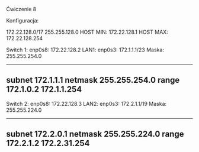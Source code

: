 Ćwiczenie 8

Konfiguracja:

172.22.128.0/17
255.255.128.0
HOST MIN: 172.22.128.1
HOST MAX: 172.22.128.254





Switch 1:
enp0s8: 172.22.128.2
LAN1: 
enp0s3: 172.1.1.1/23
Maska: 255.255.254.0

---------------------------------------
subnet 172.1.1.1 netmask 255.255.254.0 
range 172.1.0.2 172.1.1.254
---------------------------------------


Switch 2:
enp0s8: 172.22.128.3
LAN2:
enp0s3: 172.2.1.1/19
Maska: 255.255.224.0


---------------------------------------
subnet 172.2.0.1 netmask 255.255.224.0 
range 172.2.1.2 172.2.31.254
---------------------------------------
